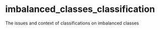 # imbalanced_classes_classification
The issues and context of classifications on imbalanced classes
